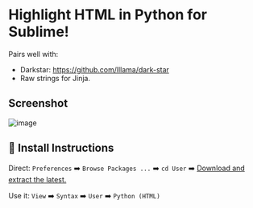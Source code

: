# Highlight HTML in Python for Sublime!
Pairs well with:
* Darkstar: https://github.com/lllama/dark-star
* Raw strings for Jinja.

## Screenshot

![image](https://user-images.githubusercontent.com/24665/183111942-9d6e8dc7-6b82-47fb-9492-07d25ffc6523.png)

## 🚨 Install Instructions

Direct: `Preferences` ➡️ `Browse Packages ...` ➡️ `cd User` ➡️ [Download and extract the latest.](https://github.com/gnat/sublime-python-html/archive/refs/heads/main.zip)

Use it: `View` ➡️ `Syntax` ➡️ `User` ➡️ `Python (HTML)`
